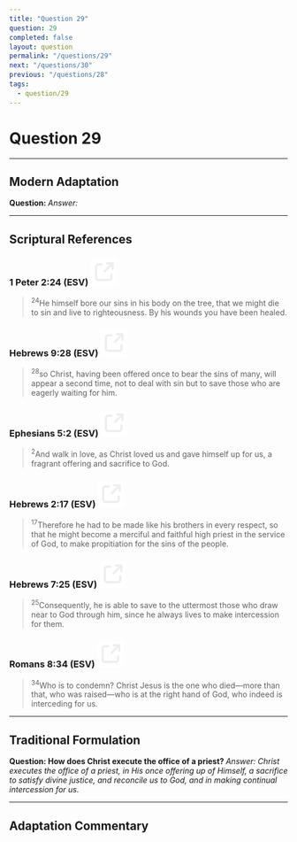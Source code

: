 ```yaml
---
title: "Question 29"
question: 29
completed: false
layout: question
permalink: "/questions/29"
next: "/questions/30"
previous: "/questions/28"
tags:
  - question/29
---
```

# Question 29
---
## Modern Adaptation
<strong>
    Question:
</strong>

<em>
    Answer:
</em>

---
## Scriptural References
### 1 Peter 2:24 (ESV) <a href="https://biblegateway.com/passage/?search=1+Peter+2%3A24&version=ESV"><img src="/assets/svg/link.svg"/></a>
> <sup>24</sup>He himself bore our sins in his body on the tree, that we might die to sin and live to righteousness. By his wounds you have been healed.

### Hebrews 9:28 (ESV) <a href="https://biblegateway.com/passage/?search=Hebrews+9%3A28&version=ESV"><img src="/assets/svg/link.svg"/></a>
> <sup>28</sup>so Christ, having been offered once to bear the sins of many, will appear a second time, not to deal with sin but to save those who are eagerly waiting for him.

### Ephesians 5:2 (ESV) <a href="https://biblegateway.com/passage/?search=Ephesians+5%3A2&version=ESV"><img src="/assets/svg/link.svg"/></a>
> <sup>2</sup>And walk in love, as Christ loved us and gave himself up for us, a fragrant offering and sacrifice to God.

### Hebrews 2:17 (ESV) <a href="https://biblegateway.com/passage/?search=Hebrews+2%3A17&version=ESV"><img src="/assets/svg/link.svg"/></a>
> <sup>17</sup>Therefore he had to be made like his brothers in every respect, so that he might become a merciful and faithful high priest in the service of God, to make propitiation for the sins of the people.

### Hebrews 7:25 (ESV) <a href="https://biblegateway.com/passage/?search=Hebrews+7%3A25&version=ESV"><img src="/assets/svg/link.svg"/></a>
> <sup>25</sup>Consequently, he is able to save to the uttermost those who draw near to God through him, since he always lives to make intercession for them.

### Romans 8:34 (ESV) <a href="https://biblegateway.com/passage/?search=Romans+8%3A34&version=ESV"><img src="/assets/svg/link.svg"/></a>
> <sup>34</sup>Who is to condemn? Christ Jesus is the one who died—more than that, who was raised—who is at the right hand of God, who indeed is interceding for us.

---
## Traditional Formulation
<strong>
    Question: How does Christ execute the office of a priest?
</strong>

<em>
    Answer: Christ executes the office of a priest, in His once offering up of Himself, a sacrifice to satisfy divine justice, and reconcile us to God, and in making continual intercession for us.
</em>

---
## Adaptation Commentary
